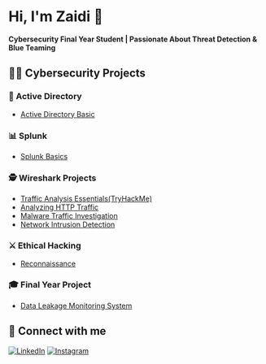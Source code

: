 # Hi, I'm Zaidi 👋  
**Cybersecurity Final Year Student | Passionate About Threat Detection & Blue Teaming**


## 👨‍💻 Cybersecurity Projects

### 🧱 Active Directory
- [Active Directory Basic](https://github.com/Zhydee/Active_Directory_Basic)
  
### 📊 Splunk
- [Splunk Basics](https://github.com/Zhydee/Splunk-Home-Lab)

### 🕵️ Wireshark Projects
- [Traffic Analysis Essentials(TryHackMe)](https://github.com/Zhydee/Traffic-Analysis-Essentials)
- [Analyzing HTTP Traffic](https://github.com/Zhydee/Analyzing-HTTP-Traffic-with-Wireshark)
- [Malware Traffic Investigation](https://github.com/Zhydee/Detecting-and-Investigating-Malware-Traffic)
- [Network Intrusion Detection](https://github.com/Zhydee/Wireshark-for-Network-Intrusion-detection)

### ⚔️ Ethical Hacking
- [Reconnaissance](https://github.com/Zhydee/ethical-hacking-recon)


### 🎓 Final Year Project
- [Data Leakage Monitoring System](https://github.com/Zhydee/data-leakage-monitoring-system)





## 🤝 Connect with me

[![LinkedIn](https://img.shields.io/badge/LinkedIn-Zaidi%20Fahmi-blue?style=flat-square&logo=linkedin)](https://www.linkedin.com/in/zaidi-fahmi/)
[![Instagram](https://img.shields.io/badge/Instagram-zaidi__fahmi-purple?style=flat-square&logo=instagram)](https://www.instagram.com/zaidi_fahmi/)



[instagram]: https://www.instagram.com/zaidi_fahmi/
[linkedin]: https://www.linkedin.com/in/zaidi-fahmi/

